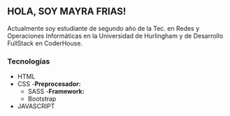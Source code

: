 ## HOLA, SOY MAYRA FRIAS!
Actualmente soy estudiante de segundo año de la Tec. en Redes y Operaciones Informáticas en la Universidad de Hurlingham y de Desarrollo FullStack en CoderHouse.

### **Tecnologías**
- HTML
- CSS
   -**Preprocesador:**
    - SASS
   -**Framework:**
    - Bootstrap
- JAVASCRIPT
  


